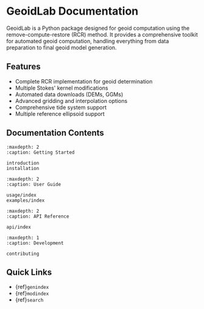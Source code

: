 # GeoidLab Documentation

GeoidLab is a Python package designed for geoid computation using the remove-compute-restore (RCR) method. It provides a comprehensive toolkit for automated geoid computation, handling everything from data preparation to final geoid model generation.

## Features

- Complete RCR implementation for geoid determination
- Multiple Stokes' kernel modifications
- Automated data downloads (DEMs, GGMs)
- Advanced gridding and interpolation options
- Comprehensive tide system support
- Multiple reference ellipsoid support

## Documentation Contents

```{toctree}
:maxdepth: 2
:caption: Getting Started

introduction
installation
```

```{toctree}
:maxdepth: 2
:caption: User Guide

usage/index
examples/index
```

```{toctree}
:maxdepth: 2
:caption: API Reference

api/index
```

```{toctree}
:maxdepth: 1
:caption: Development

contributing
```

## Quick Links

* {ref}`genindex`
* {ref}`modindex`
* {ref}`search`
